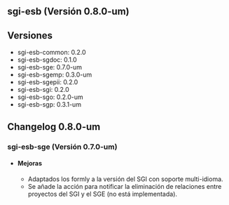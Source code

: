 ## sgi-esb (Versión 0.8.0-um)

## Versiones
* sgi-esb-common: 0.2.0
* sgi-esb-sgdoc: 0.1.0
* sgi-esb-sge: 0.7.0-um
* sgi-esb-sgemp: 0.3.0-um
* sgi-esb-sgepii: 0.2.0
* sgi-esb-sgi: 0.2.0
* sgi-esb-sgo: 0.2.0-um
* sgi-esb-sgp: 0.3.1-um

## Changelog 0.8.0-um

### sgi-esb-sge (Versión 0.7.0-um)

* #### Mejoras
  * Adaptados los formly a la  versión del SGI con soporte multi-idioma.
  * Se añade la acción para notificar la eliminación de relaciones entre proyectos del SGI y el SGE (no está implementada).
